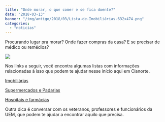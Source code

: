 ```yaml
---
title: "Onde morar, o que comer e se fica doente?"
date: "2018-03-13"
banner: "/img/antigo/2018/03/Lista-de-Imobiliárias-632x474.png"
categories: 
  - "noticias"
---
```




Procurando lugar pra morar? Onde fazer compras da casa? E se precisar de médico ou remédios?
<!--more-->


![](/img/antigo/2018/03/Lista-de-Imobiliárias-632x474.png)

Nos links a seguir, você encontra algumas listas com informações relacionadas à isso que podem te ajudar nesse início aqui em Cianorte.

[Imobiliárias](/img/antigo/2018/03/Imobiliarias-Cianorte.pdf)

[Supermercados e Padarias](/img/antigo/2018/03/Supermercados-e-Padarias-Cianorte.pdf)

[Hospitais e farmácias](/img/antigo/2018/03/Hospitais-e-farmácias-Cianorte.pdf)

Outra dica é conversar com os veteranos, professores e funcionários da UEM, que podem te ajudar a encontrar aquilo que precisa.

